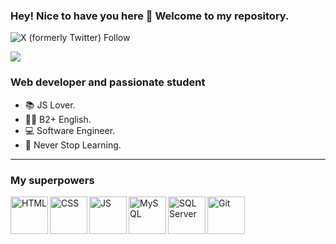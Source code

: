 ### Hey! Nice to have you here 👋 Welcome to my repository.
![X (formerly Twitter) Follow](https://img.shields.io/twitter/follow/:edevmanrique)

<img src="https://media2.giphy.com/media/3o72Fis3O08ru2BqQ8/giphy.gif?cid=ecf05e47btdii39cgn1acxpw2dhmaypu70qrlinccxag7pdm&rid=giphy.gif&ct=g">

### Web developer and passionate student

- 📚 JS Lover.
- ✍🏻 B2+ English.
- 💻 Software Engineer.
- 💚 Never Stop Learning.

---

### My superpowers

<img align="left" alt="HTML" width = "60px" src = "https://img.icons8.com/color/48/000000/html-5--v1.png"/>

<img align="left" alt="CSS" width = "60px" src="https://img.icons8.com/color/48/000000/css3.png"/>

<img align="left" alt="JS" width = "60px" src="https://img.icons8.com/color/48/000000/javascript--v2.png"/>

<img align="left" alt="MySQL" width = "60px" src="https://img.icons8.com/fluency/48/000000/mysql-logo.png"/>

<img align="left" alt="SQL Server" width = "60px" src="https://img.icons8.com/color/48/000000/microsoft-sql-server.png"/>

<img align="left" alt="Git" width = "60px" src="https://img.icons8.com/color/48/000000/git.png"/>
